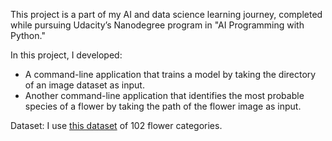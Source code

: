 This project is a part of my AI and data science learning journey, completed while pursuing Udacity’s Nanodegree program in "AI Programming with Python."

In this project, I developed:
- A command-line application that trains a model by taking the directory of an image dataset as input.
- Another command-line application that identifies the most probable species of a flower by taking the path of the flower image as input.

Dataset: I use [this dataset](http://www.robots.ox.ac.uk/~vgg/data/flowers/102/index.html) of 102 flower categories. 
